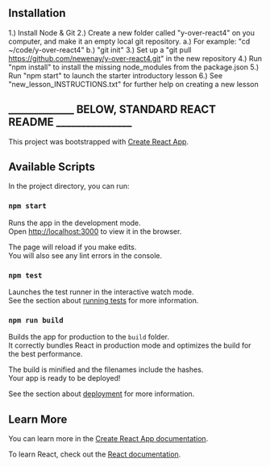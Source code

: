 ## Installation

1.) Install Node & Git
2.) Create a new folder called "y-over-react4" on you computer, and make it an empty local git repository.
    a.) For example: "cd ~/code/y-over-react4"
    b.) "git init"
3.) Set up a "git pull https://github.com/newenay/y-over-react4.git" in the new repository
4.) Run "npm install" to install the missing node_modules from the package.json
5.) Run "npm start" to launch the starter introductory lesson
6.) See "new_lesson_INSTRUCTIONS.txt" for further help on creating a new lesson

## _____________ BELOW, STANDARD REACT README _______________

This project was bootstrapped with [Create React App](https://github.com/facebook/create-react-app).

## Available Scripts

In the project directory, you can run:

### `npm start`

Runs the app in the development mode.<br>
Open [http://localhost:3000](http://localhost:3000) to view it in the browser.

The page will reload if you make edits.<br>
You will also see any lint errors in the console.

### `npm test`

Launches the test runner in the interactive watch mode.<br>
See the section about [running tests](https://facebook.github.io/create-react-app/docs/running-tests) for more information.

### `npm run build`

Builds the app for production to the `build` folder.<br>
It correctly bundles React in production mode and optimizes the build for the best performance.

The build is minified and the filenames include the hashes.<br>
Your app is ready to be deployed!

See the section about [deployment](https://facebook.github.io/create-react-app/docs/deployment) for more information.

## Learn More

You can learn more in the [Create React App documentation](https://facebook.github.io/create-react-app/docs/getting-started).

To learn React, check out the [React documentation](https://reactjs.org/).